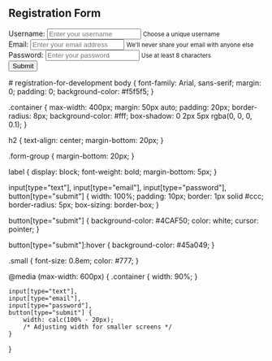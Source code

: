 <!DOCTYPE html>
<html lang="en">
<head>
    <meta charset="UTF-8">
    <meta name="viewport" content="width=device-width, initial-scale=1.0">
    <title>Registration Form</title>
    <link rel="stylesheet" href="styles.css">
</head>
<body>

<div class="container">
    <h2>Registration Form</h2>
    <form id="registration-form">
        <div class="form-group">
            <label for="username">Username:</label>
            <input type="text" id="username" name="username" placeholder="Enter your username" required>
            <small class="hint">Choose a unique username</small>
        </div>
        <div class="form-group">
            <label for="email">Email:</label>
            <input type="email" id="email" name="email" placeholder="Enter your email address" required>
            <small class="hint">We'll never share your email with anyone else</small>
        </div>
        <div class="form-group">
            <label for="password">Password:</label>
            <input type="password" id="password" name="password" placeholder="Enter your password" required>
            <small class="hint">Use at least 8 characters</small>
        </div>
        <button type="submit">Submit</button>
    </form>
</div>

</body>
</html>
# registration-for-development
body {
    font-family: Arial, sans-serif;
    margin: 0;
    padding: 0;
    background-color: #f5f5f5;
}

.container {
    max-width: 400px;
    margin: 50px auto;
    padding: 20px;
    border-radius: 8px;
    background-color: #fff;
    box-shadow: 0 2px 5px rgba(0, 0, 0, 0.1);
}

h2 {
    text-align: center;
    margin-bottom: 20px;
}

.form-group {
    margin-bottom: 20px;
}

label {
    display: block;
    font-weight: bold;
    margin-bottom: 5px;
}

input[type="text"],
input[type="email"],
input[type="password"],
button[type="submit"] {
    width: 100%;
    padding: 10px;
    border: 1px solid #ccc;
    border-radius: 5px;
    box-sizing: border-box;
}

button[type="submit"] {
    background-color: #4CAF50;
    color: white;
    cursor: pointer;
}

button[type="submit"]:hover {
    background-color: #45a049;
}

.small {
    font-size: 0.8em;
    color: #777;
}

@media (max-width: 600px) {
    .container {
        width: 90%;
    }

    input[type="text"],
    input[type="email"],
    input[type="password"],
    button[type="submit"] {
        width: calc(100% - 20px);
        /* Adjusting width for smaller screens */
    }
}
